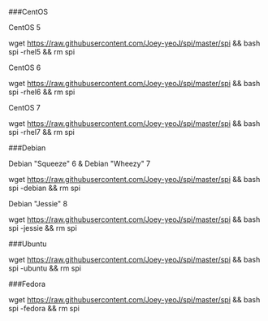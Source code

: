 ###CentOS

CentOS 5

wget https://raw.githubusercontent.com/Joey-yeoJ/spi/master/spi && bash spi -rhel5 && rm spi 


CentOS 6

wget https://raw.githubusercontent.com/Joey-yeoJ/spi/master/spi && bash spi -rhel6 && rm spi 


CentOS 7

wget https://raw.githubusercontent.com/Joey-yeoJ/spi/master/spi && bash spi -rhel7 && rm spi 

###Debian

Debian "Squeeze" 6 & Debian "Wheezy" 7

wget https://raw.githubusercontent.com/Joey-yeoJ/spi/master/spi && bash spi -debian && rm spi 


Debian "Jessie" 8

wget https://raw.githubusercontent.com/Joey-yeoJ/spi/master/spi && bash spi -jessie && rm spi 

###Ubuntu

wget https://raw.githubusercontent.com/Joey-yeoJ/spi/master/spi && bash spi -ubuntu && rm spi 

###Fedora

wget https://raw.githubusercontent.com/Joey-yeoJ/spi/master/spi && bash spi -fedora && rm spi 
